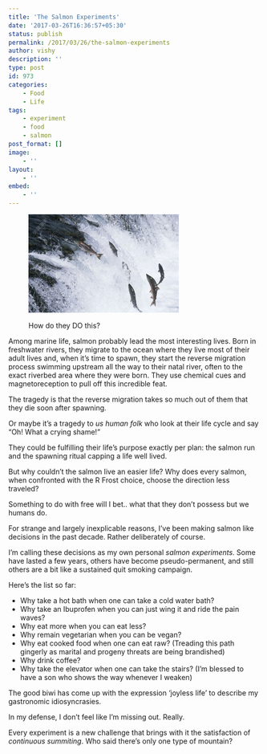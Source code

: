```yaml
---
title: 'The Salmon Experiments'
date: '2017-03-26T16:36:57+05:30'
status: publish
permalink: /2017/03/26/the-salmon-experiments
author: vishy
description: ''
type: post
id: 973
categories: 
    - Food
    - Life
tags:
    - experiment
    - food
    - salmon
post_format: []
image:
    - ''
layout:
    - ''
embed:
    - ''
---
```

<figure aria-describedby="caption-attachment-3501" class="wp-caption alignleft" id="attachment_3501" style="width: 300px">

[![How do they DO this?](../../../../uploads/2017/03/Group-of-Salmon-jumping-upstream-in-river-Stock-Photo-fish.jpg)](http://www.ulaar.com/2017/03/26/the-salmon-experiments/group-of-salmon-jumping-upstream-in-river-stock-photo-fish/)<figcaption class="wp-caption-text" id="caption-attachment-3501">How do they DO this?</figcaption></figure>

Among marine life, salmon probably lead the most interesting lives. Born in freshwater rivers, they migrate to the ocean where they live most of their adult lives and, when it’s time to spawn, they start the reverse migration process swimming upstream all the way to their natal river, often to the exact riverbed area where they were born. They use chemical cues and magnetoreception to pull off this incredible feat.

The tragedy is that the reverse migration takes so much out of them that they die soon after spawning.

Or maybe it’s a tragedy to *us human folk* who look at their life cycle and say “Oh! What a crying shame!”

They could be fulfilling their life’s purpose exactly per plan: the salmon run and the spawning ritual capping a life well lived.

But why couldn’t the salmon live an easier life? Why does every salmon, when confronted with the R Frost choice, choose the direction less traveled?

Something to do with free will I bet.. what that they don’t possess but we humans do.

For strange and largely inexplicable reasons, I’ve been making salmon like decisions in the past decade. Rather deliberately of course.

I’m calling these decisions as my own personal *salmon experiments*. Some have lasted a few years, others have become pseudo-permanent, and still others are a bit like a sustained quit smoking campaign.

Here’s the list so far:

- Why take a hot bath when one can take a cold water bath?
- Why take an Ibuprofen when you can just wing it and ride the pain waves?
- Why eat more when you can eat less?
- Why remain vegetarian when you can be vegan?
- Why eat cooked food when one can eat raw? (Treading this path gingerly as marital and progeny threats are being brandished)
- Why drink coffee?
- Why take the elevator when one can take the stairs? (I’m blessed to have a son who shows the way whenever I weaken)

The good biwi has come up with the expression ‘joyless life’ to describe my gastronomic idiosyncrasies.

In my defense, I don’t feel like I’m missing out. Really.

Every experiment is a new challenge that brings with it the satisfaction of *continuous summiting*. Who said there’s only one type of mountain?